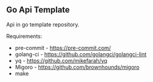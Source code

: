## Go Api Template

Api in go template repository.

Requirements:

- pre-commit - https://pre-commit.com/
- golang-ci - https://github.com/golangci/golangci-lint
- yq - https://github.com/mikefarah/yq
- Migoro - https://github.com/brownhounds/migoro
- make
